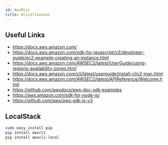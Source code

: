 ```yaml
---
id: AwsMisc
title: Miscellaneous
---
```


## Useful Links

- https://docs.aws.amazon.com/
- https://docs.aws.amazon.com/sdk-for-javascript/v2/developer-guide/ec2-example-creating-an-instance.html
- https://docs.aws.amazon.com/AWSEC2/latest/UserGuide/using-regions-availability-zones.html
- https://docs.aws.amazon.com/cli/latest/userguide/install-cliv2-mac.html
- https://docs.aws.amazon.com/AWSEC2/latest/APIReference/Welcome.html
- https://github.com/awsdocs/aws-doc-sdk-examples
- https://aws.amazon.com/sdk-for-node-js/
- https://github.com/aws/aws-sdk-js-v3

## LocalStack

```bash
sudo easy_install pip
pip install awscli
pip install awscli-local
```

